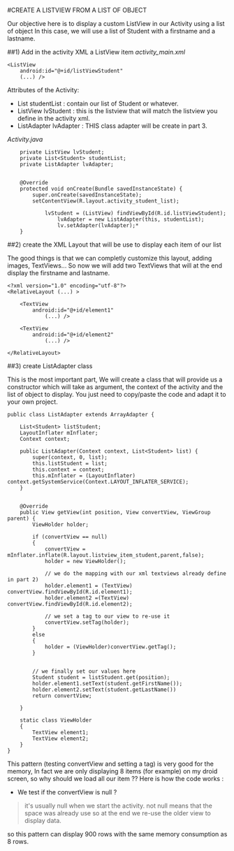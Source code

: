 #CREATE A LISTVIEW FROM A LIST OF OBJECT

Our objective here is to display a custom ListView in our Activity using a list of object
In this case, we will use a list of Student with a firstname and a lastname.

##1) Add in the activity XML a ListView item
*activity_main.xml*
```
<ListView
    android:id="@+id/listViewStudent"
    (...) />
```

Attributes of the Activity:
- List<Student> studentList : contain our list of Student or whatever.
- ListView lvStudent : this is the listview that will match the listview you define in the activity xml.
- ListAdapter lvAdapter : THIS class adapter will be create in part 3.

*Activity.java*
```
    private ListView lvStudent;
    private List<Student> studentList;
    private ListAdapter lvAdapter;


    @Override
    protected void onCreate(Bundle savedInstanceState) {
        super.onCreate(savedInstanceState);
        setContentView(R.layout.activity_student_list);

        	lvStudent = (ListView) findViewById(R.id.listViewStudent);
			    lvAdapter = new ListAdapter(this, studentList);
			    lv.setAdapter(lvAdapter);*
    }

```

##2) create the XML Layout that will be use to display each item of our list

The good things is that we can completly customize this layout, adding images, TextViews...
So now we will add two TextViews that will at the end display the firstname and lastname.

```
<?xml version="1.0" encoding="utf-8"?>
<RelativeLayout (...) >

    <TextView
        android:id="@+id/element1"
			(...) />

    <TextView
        android:id="@+id/element2"
			(...) />

</RelativeLayout>

```

##3) create ListAdapter class

This is the most important part, We will create a class that will provide us a constructor which will take
as argument, the context of the activity and the list of object to display.
You just need to copy/paste the code and adapt it to your own project.

```
public class ListAdapter extends ArrayAdapter {

    List<Student> listStudent;
    LayoutInflater mInflater;
    Context context;

    public ListAdapter(Context context, List<Student> list) {
        super(context, 0, list);
        this.listStudent = list;
        this.context = context;
        this.mInflater = (LayoutInflater) context.getSystemService(Context.LAYOUT_INFLATER_SERVICE);
    }


    @Override
    public View getView(int position, View convertView, ViewGroup parent) {
        ViewHolder holder;

        if (convertView == null)
        {
            convertView = mInflater.inflate(R.layout.listview_item_student,parent,false);
            holder = new ViewHolder();
            
            // we do the mapping with our xml textviews already define in part 2)
            holder.element1 = (TextView) convertView.findViewById(R.id.element1);
            holder.element2 =(TextView) convertView.findViewById(R.id.element2);

            // we set a tag to our view to re-use it
            convertView.setTag(holder);
        }
        else
        {
            holder = (ViewHolder)convertView.getTag();
        }


        // we finally set our values here
        Student student = listStudent.get(position);
        holder.element1.setText(student.getFirstName());
        holder.element2.setText(student.getLastName())
        return convertView;

    }

    static class ViewHolder
    {
        TextView element1;
        TextView element2;
    }
}

```

This pattern (testing convertView and setting a tag) is very good for the memory,
In fact we are only displaying 8 items (for example) on my droid screen, so why should we load all our item ??
Here is how the code works :

- We test if the convertView is null ?
> it's usually null when we start the activity.
> not null means that the space was already use so at the end we re-use the older view to display data.

so this pattern can display 900 rows with the same memory consumption as 8 rows.

